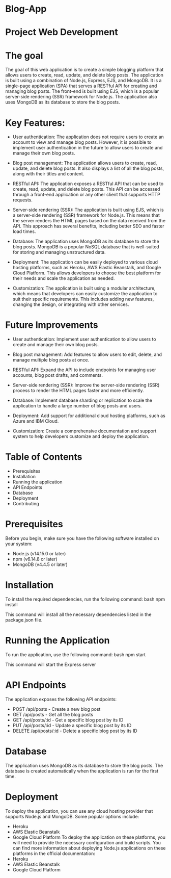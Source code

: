 # Blog-App

# Project Web Development

# The goal
The goal of this web application is to create a simple blogging platform that allows users to create, read, update, and delete blog posts. The application is built using a combination of Node.js, Express, EJS, and MongoDB. It is a single-page application (SPA) that serves a RESTful API for creating and managing blog posts. The front-end is built using EJS, which is a popular server-side rendering (SSR) framework for Node.js. The application also uses MongoDB as its database to store the blog posts.

# Key Features:

- User authentication: The application does not require users to create an account to view and manage blog posts. However, it is possible to implement user authentication in the future to allow users to create and manage their own blog posts.

- Blog post management: The application allows users to create, read, update, and delete blog posts. It also displays a list of all the blog posts, along with their titles and content.

- RESTful API: The application exposes a RESTful API that can be used to create, read, update, and delete blog posts. This API can be accessed through a front-end application or any other client that supports HTTP requests.

- Server-side rendering (SSR): The application is built using EJS, which is a server-side rendering (SSR) framework for Node.js. This means that the server renders the HTML pages based on the data received from the API. This approach has several benefits, including better SEO and faster load times.

- Database: The application uses MongoDB as its database to store the blog posts. MongoDB is a popular NoSQL database that is well-suited for storing and managing unstructured data.

- Deployment: The application can be easily deployed to various cloud hosting platforms, such as Heroku, AWS Elastic Beanstalk, and Google Cloud Platform. This allows developers to choose the best platform for their needs and scale the application as needed.

- Customization: The application is built using a modular architecture, which means that developers can easily customize the application to suit their specific requirements. This includes adding new features, changing the design, or integrating with other services.

# Future Improvements

- User authentication: Implement user authentication to allow users to create and manage their own blog posts.

- Blog post management: Add features to allow users to edit, delete, and manage multiple blog posts at once.

- RESTful API: Expand the API to include endpoints for managing user accounts, blog post drafts, and comments.

- Server-side rendering (SSR): Improve the server-side rendering (SSR) process to render the HTML pages faster and more efficiently.

- Database: Implement database sharding or replication to scale the application to handle a large number of blog posts and users.

- Deployment: Add support for additional cloud hosting platforms, such as Azure and IBM Cloud.

- Customization: Create a comprehensive documentation and support system to help developers customize and deploy the application.


# Table of Contents
- Prerequisites
- Installation
- Running the application
- API Endpoints
- Database
- Deployment
- Contributing

# Prerequisites
Before you begin, make sure you have the following software installed on your system:
- Node.js (v14.15.0 or later)
- npm (v6.14.8 or later)
- MongoDB (v4.4.5 or later)

# Installation
To install the required dependencies, run the following command:
bash
npm install

This command will install all the necessary dependencies listed in the package.json file.

# Running the Application
To run the application, use the following command:
bash
npm start

This command will start the Express server

# API Endpoints
The application exposes the following API endpoints:
- POST /api/posts - Create a new blog post
- GET /api/posts - Get all the blog posts
- GET /api/posts/:id - Get a specific blog post by its ID
- PUT /api/posts/:id - Update a specific blog post by its ID
- DELETE /api/posts/:id - Delete a specific blog post by its ID

# Database
The application uses MongoDB as its database to store the blog posts. The database is created automatically when the application is run for the first time.

# Deployment
To deploy the application, you can use any cloud hosting provider that supports Node.js and MongoDB. Some popular options include:
- Heroku
- AWS Elastic Beanstalk
- Google Cloud Platform
To deploy the application on these platforms, you will need to provide the necessary configuration and build scripts. You can find more information about deploying Node.js applications on these platforms in the official documentation:
- Heroku
- AWS Elastic Beanstalk
- Google Cloud Platform
